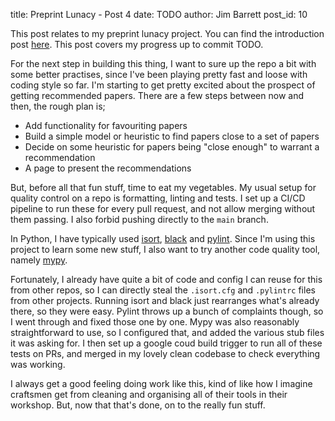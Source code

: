 title: Preprint Lunacy - Post 4
date: TODO
author: Jim Barrett
post_id: 10

This post relates to my preprint lunacy project. You can find the introduction post [here](https://jimbarrett.phd/blog/6). This post covers my progress up to commit TODO.

For the next step in building this thing, I want to sure up the repo a bit with some better practises, since I've been playing pretty fast and loose with coding style so far. I'm starting to get pretty excited about the prospect of getting recommended papers. There are a few steps between now and then, the rough plan is;

* Add functionality for favouriting papers
* Build a simple model or heuristic to find papers close to a set of papers
* Decide on some heuristic for papers being "close enough" to warrant a recommendation
* A page to present the recommendations

But, before all that fun stuff, time to eat my vegetables. My usual setup for quality control on a repo is formatting, linting and tests. I set up a CI/CD pipeline to run these for every pull request, and not allow merging without them passing. I also forbid pushing directly to the `main` branch.

In Python, I have typically used [isort](https://pycqa.github.io/isort/), [black](https://pypi.org/project/black/) and [pylint](https://pypi.org/project/pylint/). Since I'm using this project to learn some new stuff, I also want to try another code quality tool, namely [mypy](https://mypy-lang.org/).

Fortunately, I already have quite a bit of code and config I can reuse for this from other repos, so I can directly steal the `.isort.cfg` and `.pylintrc` files from other projects. Running isort and black just rearranges what's already there, so they were easy. Pylint throws up a bunch of complaints though, so I went through and fixed those one by one. Mypy was also reasonably straightforward to use, so I configured that, and added the various stub files it was asking for. I then set up a google coud build trigger to run all of these tests on PRs, and merged in my lovely clean codebase to check everything was working.

I always get a good feeling doing work like this, kind of like how I imagine craftsmen get from cleaning and organising all of their tools in their workshop. But, now that that's done, on to the really fun stuff.